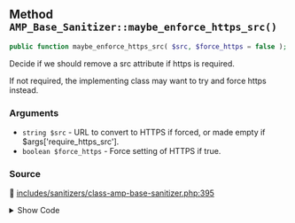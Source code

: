 ## Method `AMP_Base_Sanitizer::maybe_enforce_https_src()`

```php
public function maybe_enforce_https_src( $src, $force_https = false );
```

Decide if we should remove a src attribute if https is required.

If not required, the implementing class may want to try and force https instead.

### Arguments

* `string $src` - URL to convert to HTTPS if forced, or made empty if $args[&#039;require_https_src&#039;].
* `boolean $force_https` - Force setting of HTTPS if true.

### Source

:link: [includes/sanitizers/class-amp-base-sanitizer.php:395](../../includes/sanitizers/class-amp-base-sanitizer.php#L395-L410)

<details>
<summary>Show Code</summary>

```php
public function maybe_enforce_https_src( $src, $force_https = false ) {
	$protocol = strtok( $src, ':' ); // @todo What about relative URLs? This should use wp_parse_url( $src, PHP_URL_SCHEME )
	if ( 'https' !== $protocol ) {
		// Check if https is required.
		if ( isset( $this->args['require_https_src'] ) && true === $this->args['require_https_src'] ) {
			// Remove the src. Let the implementing class decide what do from here.
			$src = '';
		} elseif ( ( ! isset( $this->args['require_https_src'] ) || false === $this->args['require_https_src'] )
			&& true === $force_https ) {
			// Don't remove the src, but force https instead.
			$src = set_url_scheme( $src, 'https' );
		}
	}
	return $src;
}
```

</details>
